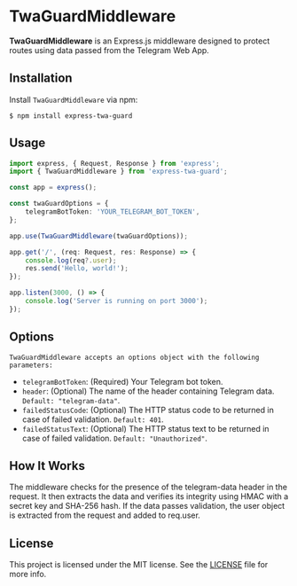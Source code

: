 # TwaGuardMiddleware

**TwaGuardMiddleware** is an Express.js middleware designed to protect routes using data passed from the Telegram Web App.

## Installation

Install `TwaGuardMiddleware` via npm:

```
$ npm install express-twa-guard
```

## Usage

```typescript
import express, { Request, Response } from 'express';
import { TwaGuardMiddleware } from 'express-twa-guard';

const app = express();

const twaGuardOptions = {
    telegramBotToken: 'YOUR_TELEGRAM_BOT_TOKEN',
};

app.use(TwaGuardMiddleware(twaGuardOptions));

app.get('/', (req: Request, res: Response) => {
    console.log(req?.user);
    res.send('Hello, world!');
});

app.listen(3000, () => {
    console.log('Server is running on port 3000');
});
```

## Options

`TwaGuardMiddleware accepts an options object with the following parameters:`

-   `telegramBotToken`: (Required) Your Telegram bot token.
-   `header`: (Optional) The name of the header containing Telegram data. `Default: "telegram-data"`.
-   `failedStatusCode`: (Optional) The HTTP status code to be returned in case of failed validation. `Default: 401`.
-   `failedStatusText`: (Optional) The HTTP status text to be returned in case of failed validation. `Default: "Unauthorized"`.

## How It Works

The middleware checks for the presence of the telegram-data header in the request. It then extracts the data and verifies its integrity using HMAC with a secret key and SHA-256 hash. If the data passes validation, the user object is extracted from the request and added to req.user.

## License

This project is licensed under the MIT license. See the [LICENSE](LICENSE) file for more info.

